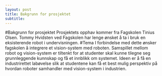 ```yaml
---
layout: post
title: Bakgrunn for prosjektet
subtitle: 
---
```


#Bakgrunn for prosjektet
Prosjektets opphav kommer fra Fagskolen Tinius Olsen. Tommy Hvidsten ved Fagskolen har lenge ønsket å ta i bruk en eksisterende robot i undervisningen. 
#Tema
I forbindelse med dette ønsker fagskolen å integrere et vision-system med roboten. Samspillet mellom robot og vision-system er tiltenkt for at studenter skal kunne tilegne seg grunnleggende kunnskap og få et innblikk om systemet. Ideen er å få en industrirettet labøvelse slik at studentene kan få et best mulig perspektiv på hvordan roboter samhandler med vision-system i industrien.  
 
